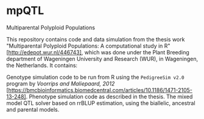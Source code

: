 # mpQTL
Multiparental Polyploid Populations 

This repository contains code and data simulation from the thesis work "Multiparental Polyploid Populations: A computational study in R" [http://edepot.wur.nl/446743], which was done under the Plant Breeding department of Wageningen University and Research (WUR), in Wageningen, the Netherlands. It contains:

  Genotype simulation code to be run from R using the `PedigreeSim v2.0` program by _Voorrips and Maliepaard, 2012_ [https://bmcbioinformatics.biomedcentral.com/articles/10.1186/1471-2105-13-248].
  Phenotype simulation code as described in the thesis.
  The mixed model QTL solver based on rrBLUP estimation, using the biallelic, ancestral and parental models.
